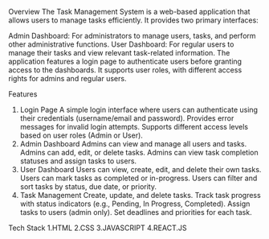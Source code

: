 Overview
The Task Management System is a web-based application that allows users to manage tasks efficiently. It provides two primary interfaces:

Admin Dashboard: For administrators to manage users, tasks, and perform other administrative functions.
User Dashboard: For regular users to manage their tasks and view relevant task-related information.
The application features a login page to authenticate users before granting access to the dashboards. It supports user roles, with different access rights for admins and regular users.



Features
1. Login Page
A simple login interface where users can authenticate using their credentials (username/email and password).
Provides error messages for invalid login attempts.
Supports different access levels based on user roles (Admin or User).
2. Admin Dashboard
Admins can view and manage all users and tasks.
Admins can add, edit, or delete tasks.
Admins can view task completion statuses and assign tasks to users.
3. User Dashboard
Users can view, create, edit, and delete their own tasks.
Users can mark tasks as completed or in-progress.
Users can filter and sort tasks by status, due date, or priority.
4. Task Management
Create, update, and delete tasks.
Track task progress with status indicators (e.g., Pending, In Progress, Completed).
Assign tasks to users (admin only).
Set deadlines and priorities for each task.



Tech Stack 
1.HTML
2.CSS
3.JAVASCRIPT
4.REACT.JS












